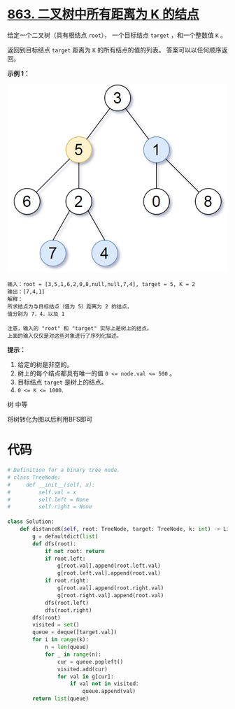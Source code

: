 <!--
 * @Description: 
 * @Autor: Au3C2
 * @Date: 2021-07-28 12:26:41
 * @LastEditors: Au3C2
 * @LastEditTime: 2021-07-28 12:29:25
-->
# [863. 二叉树中所有距离为 K 的结点](https://leetcode-cn.com/problems/all-nodes-distance-k-in-binary-tree/)

给定一个二叉树（具有根结点 `root`）， 一个目标结点 `target` ，和一个整数值 `K` 。

返回到目标结点 `target` 距离为 `K` 的所有结点的值的列表。 答案可以以任何顺序返回。

**示例 1：**

![img](sketch0.png)

    输入：root = [3,5,1,6,2,0,8,null,null,7,4], target = 5, K = 2
    输出：[7,4,1]
    解释：
    所求结点为与目标结点（值为 5）距离为 2 的结点，
    值分别为 7，4，以及 1 

    注意，输入的 "root" 和 "target" 实际上是树上的结点。
    上面的输入仅仅是对这些对象进行了序列化描述。
 

**提示：**

1.  给定的树是非空的。
2.  树上的每个结点都具有唯一的值 `0 <= node.val <= 500` 。
3.  目标结点 `target` 是树上的结点。
4.  `0 <= K <= 1000`.

树 中等

将树转化为图以后利用BFS即可

# 代码

```python
# Definition for a binary tree node.
# class TreeNode:
#     def __init__(self, x):
#         self.val = x
#         self.left = None
#         self.right = None

class Solution:
    def distanceK(self, root: TreeNode, target: TreeNode, k: int) -> List[int]:
        g = defaultdict(list)
        def dfs(root):
            if not root: return
            if root.left:
                g[root.val].append(root.left.val)
                g[root.left.val].append(root.val)
            if root.right:
                g[root.val].append(root.right.val)
                g[root.right.val].append(root.val)
            dfs(root.left)
            dfs(root.right)
        dfs(root)
        visited = set()
        queue = deque([target.val])
        for i in range(k):
            n = len(queue)
            for _ in range(n):
                cur = queue.popleft()
                visited.add(cur)
                for val in g[cur]:
                    if val not in visited:
                        queue.append(val)
        return list(queue)
```

